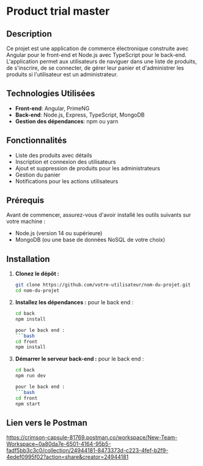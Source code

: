 # Product trial master

## Description
Ce projet est une application de commerce électronique construite avec Angular pour le front-end et Node.js avec TypeScript pour le back-end. L'application permet aux utilisateurs de naviguer dans une liste de produits, de s'inscrire, de se connecter, de gérer leur panier et d'administrer les produits si l'utilisateur est un administrateur.

## Technologies Utilisées
- **Front-end**: Angular, PrimeNG
- **Back-end**: Node.js, Express, TypeScript, MongoDB
- **Gestion des dépendances**: npm ou yarn

## Fonctionnalités
- Liste des produits avec détails
- Inscription et connexion des utilisateurs
- Ajout et suppression de produits pour les administrateurs
- Gestion du panier
- Notifications pour les actions utilisateurs

## Prérequis
Avant de commencer, assurez-vous d'avoir installé les outils suivants sur votre machine :

- Node.js (version 14 ou supérieure)
- MongoDB (ou une base de données NoSQL de votre choix)

## Installation

1. **Clonez le dépôt :**
   ```bash
   git clone https://github.com/votre-utilisateur/nom-du-projet.git
   cd nom-du-projet

2. **Installez les dépendances :**
   pour le back end :
   ```bash
   cd back
   npm install

   pour le back end :
   ```bash
   cd front
   npm install

3. **Démarrer le serveur back-end :**
   pour le back end :
   ```bash
   cd back
   npm run dev

   pour le back end :
   ```bash
   cd front
   npm start

## Lien vers le Postman
https://crimson-capsule-81769.postman.co/workspace/New-Team-Workspace~0a80da7e-6501-4164-95b5-fadf5bb3c3c0/collection/24944181-8473373d-c223-4fef-b2f9-4edef0995f02?action=share&creator=24944181
   
